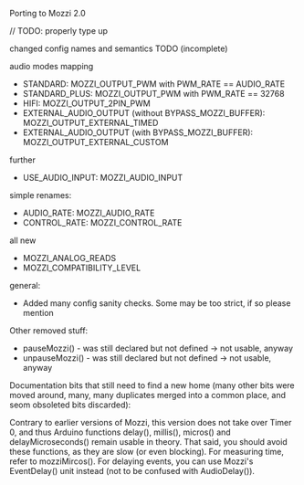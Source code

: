 Porting to Mozzi 2.0

// TODO: properly type up


changed config names and semantics TODO (incomplete)

audio modes mapping

 - STANDARD: MOZZI_OUTPUT_PWM with PWM_RATE == AUDIO_RATE
 - STANDARD_PLUS: MOZZI_OUTPUT_PWM with PWM_RATE == 32768
 - HIFI: MOZZI_OUTPUT_2PIN_PWM
 - EXTERNAL_AUDIO_OUTPUT (without BYPASS_MOZZI_BUFFER): MOZZI_OUTPUT_EXTERNAL_TIMED
 - EXTERNAL_AUDIO_OUTPUT (with BYPASS_MOZZI_BUFFER): MOZZI_OUTPUT_EXTERNAL_CUSTOM 
 
further
 - USE_AUDIO_INPUT: MOZZI_AUDIO_INPUT

simple renames:
 - AUDIO_RATE: MOZZI_AUDIO_RATE
 - CONTROL_RATE: MOZZI_CONTROL_RATE

all new
 - MOZZI_ANALOG_READS
 - MOZZI_COMPATIBILITY_LEVEL

general:
 - Added many config sanity checks. Some may be too strict, if so please mention

 Other removed stuff:
 - pauseMozzi() - was still declared but not defined -> not usable, anyway
 - unpauseMozzi() - was still declared but not defined -> not usable, anyway



Documentation bits that still need to find a new home (many other bits were moved around, many, many duplicates merged into a common place, and seom obsoleted bits discarded):

Contrary to earlier versions of Mozzi, this version does not take over Timer 0, and thus Arduino
functions delay(), millis(), micros() and delayMicroseconds() remain usable in theory. That said,
you should avoid these functions, as they are slow (or even blocking). For measuring time, refer
to mozziMircos(). For delaying events, you can use Mozzi's EventDelay() unit instead
(not to be confused with AudioDelay()).
